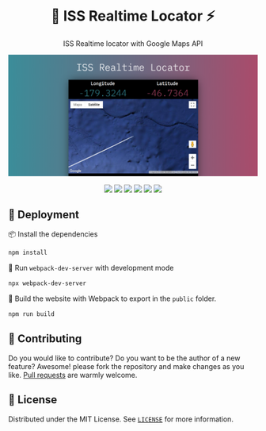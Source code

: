 <h1 align="center">📡 ISS Realtime Locator ⚡</h1>

<p align="center">
  ISS Realtime locator with Google Maps API
</p>

<p align="center">
  <img src="./.github/screenshot.png" />
</p>

<p align="center">
  <img src="https://img.shields.io/static/v1?label=NodeJS&message=v11.14.0&color=339933&logo=node.js" />
  <img src="https://img.shields.io/static/v1?label=React&message=v16.13&color=61DAFB&logo=react" />
  <img src="https://img.shields.io/static/v1?label=Webpack&message=v4&color=00afdb&logo=webpack" />
  <img src="https://img.shields.io/static/v1?label=Babel&message=v7.x&color=yellow&logo=babel" />
  <img src="https://img.shields.io/static/v1?label=Sass&message=v1.26&color=ff54d4&logo=sass" />
  <img src="https://img.shields.io/static/v1?label=Google%20Maps%20API&message=via%20CDN&color=4285F4&logo=google-maps" />
</p>

## 🚀 Deployment
📦 Install the dependencies
```bash
npm install
```
🌙 Run `webpack-dev-server` with development mode
```bash
npx webpack-dev-server
```

👷 Build the website with Webpack to export in the `public` folder.

```bash
npm run build
```

## 🤲 Contributing
Do you would like to contribute? Do you want to be the author of a new feature? Awesome! please fork the repository and make changes as you like. [Pull requests](https://github.com/360macky/ISS-Realtime-Locator/pulls) are warmly welcome.


## 📃 License
Distributed under the MIT License.
See [`LICENSE`](./LICENSE) for more information.

